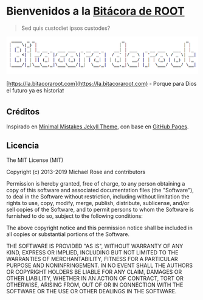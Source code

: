 # Bienvenidos a la [Bitácora de ROOT](https://la.bitacoraroot.com)
> Sed quis custodiet ipsos custodes?

![Bitacoraroot Logo](terorero/bitacora-text.png)

[https://la.bitacoraroot.com](https://la.bitacoraroot.com) - Porque para Dios el futuro ya es historia:exclamation:

## Créditos

Inspirado en 
[Minimal Mistakes Jekyll Theme](https://mmistakes.github.io/minimal-mistakes/), con base en [GitHub Pages](https://pages.github.com/).

## Licencia

The MIT License (MIT)

Copyright (c) 2013-2019 Michael Rose and contributors

Permission is hereby granted, free of charge, to any person obtaining a copy
of this software and associated documentation files (the "Software"), to deal
in the Software without restriction, including without limitation the rights
to use, copy, modify, merge, publish, distribute, sublicense, and/or sell
copies of the Software, and to permit persons to whom the Software is
furnished to do so, subject to the following conditions:

The above copyright notice and this permission notice shall be included in all
copies or substantial portions of the Software.

THE SOFTWARE IS PROVIDED "AS IS", WITHOUT WARRANTY OF ANY KIND, EXPRESS OR
IMPLIED, INCLUDING BUT NOT LIMITED TO THE WARRANTIES OF MERCHANTABILITY,
FITNESS FOR A PARTICULAR PURPOSE AND NONINFRINGEMENT. IN NO EVENT SHALL THE
AUTHORS OR COPYRIGHT HOLDERS BE LIABLE FOR ANY CLAIM, DAMAGES OR OTHER
LIABILITY, WHETHER IN AN ACTION OF CONTRACT, TORT OR OTHERWISE, ARISING FROM,
OUT OF OR IN CONNECTION WITH THE SOFTWARE OR THE USE OR OTHER DEALINGS IN THE
SOFTWARE.